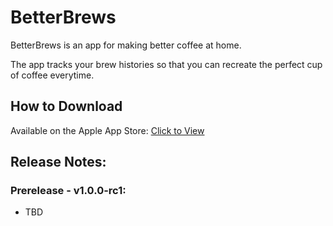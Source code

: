 # BetterBrews

BetterBrews is an app for making better coffee at home. 

The app tracks your brew histories so that you can recreate the perfect cup of coffee everytime.

## How to Download

Available on the Apple App Store: [Click to View](https://apps.apple.com/us/app/betterbrews/id1585521602)

## Release Notes:

### Prerelease - v1.0.0-rc1:
- TBD
